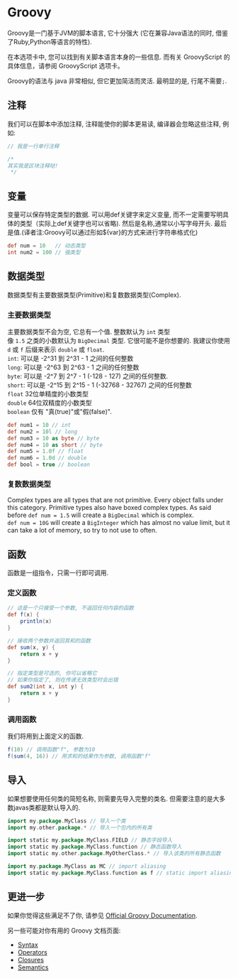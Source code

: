 # Groovy
Groovy是一门基于JVM的脚本语言, 它十分强大 (它在兼容Java语法的同时, 借鉴了Ruby,Python等语言的特性).

在本选项卡中, 您可以找到有关脚本语言本身的一些信息. 而有关 GroovyScript 的具体信息，请参阅 GroovyScript 选项卡。

Groovy的语法与 java 非常相似, 但它更加简洁而灵活. 最明显的是, 行尾不需要`;`.

## 注释
我们可以在脚本中添加注释, 注释能使你的脚本更易读, 编译器会忽略这些注释, 例如: 
````groovy
// 我是一行单行注释

/*
其实我是区块注释哒!
 */
````

## 变量
变量可以保存特定类型的数据. 可以用def关键字来定义变量, 而不一定需要写明具体的类型（实际上def关键字也可以省略). 然后是名称,通常以小写字母开头. 最后是值.(译者注:Groovy可以通过形如${var}的方式来进行字符串格式化)
```groovy
def num = 10   // 动态类型
int num2 = 100 // 强类型
```

## 数据类型
数据类型有主要数据类型(Primitive)和复数数据类型(Complex).

### 主要数据类型
主要数据类型不会为空, 它总有一个值. 整数默认为 `int` 类型<br>
像 `1.5` 之类的小数默认为 `BigDecimal` 类型. 它很可能不是你想要的.
我建议你使用 `d` 或 `f` 后缀来表示 `double` 或 `float`.<br>
`int`: 可以是 -2^31 到 2^31 - 1 之间的任何整数<br>
`long`: 可以是 -2^63 到 2^63 - 1 之间的任何整数 <br>
`byte`: 可以是 -2^7 到 2^7 - 1 (-128 - 127) 之间的任何整数.<br>
`short`: 可以是 -2^15 到 2^15 - 1 (-32768 - 32767) 之间的任何整数<br>
`float` 32位单精度的小数类型<br>
`double` 64位双精度的小数类型<br>
`boolean` 仅有 "真(true)"或"假(false)".

````groovy
def num1 = 10 // int
def num2 = 10l // long
def num3 = 10 as byte // byte
def num4 = 10 as short // byte
def num5 = 1.0f // float
def num6 = 1.0d // double
def bool = true // boolean
````

### 复数数据类型
Complex types are all types that are not primitive. Every object falls under this category.
Primitive types also have boxed complex types.
As said before `def num = 1.5` will create a `BigDecimal` which is complex.<br>
`def num = 10G` will create a `BigInteger` which has almost no value limit, but it can take a lot of memory, so try to not use to often.

## 函数
函数是一组指令，只需一行即可调用.

### 定义函数
```groovy
// 这是一个只接受一个参数, 不返回任何内容的函数
def f(x) {
    println(x)
}

// 接收两个参数并返回其和的函数
def sum(x, y) {
    return x + y
}

// 指定类型是可选的, 你可以省略它
// 如果你指定了, 则在传递无效类型时会出错
def sum2(int x, int y) {
    return x + y
}
```

### 调用函数
我们将用到上面定义的函数.
````groovy
f(10) // 调用函数"f", 参数为10
f(sum(4, 16)) // 用求和的结果作为参数, 调用函数"f"
````

## 导入
如果想要使用任何类的简短名称, 则需要先导入完整的类名.
但需要注意的是大多数javas类都是默认导入的.
```groovy
import my.package.MyClass // 导入一个类
import my.other.package.* // 导入一个包内的所有类

import static my.package.MyClass.FIELD // 静态字段导入
import static my.package.MyClass.function // 静态函数导入
import static my.other.package.MyOtherClass.* // 导入该类的所有静态函数

import my.package.MyClass as MC // import aliasing
import static my.package.MyClass.function as f // static import aliasing
```

## 更进一步

如果你觉得这些满足不了你, 请参见 [Official Groovy Documentation](https://groovy-lang.org/documentation.html).

另一些可能对你有用的 Groovy 文档页面:

* [Syntax](https://groovy-lang.org/syntax.html)
* [Operators](https://groovy-lang.org/operators.html)
* [Closures](https://groovy-lang.org/closures.html)
* [Semantics](https://groovy-lang.org/semantics.html)
